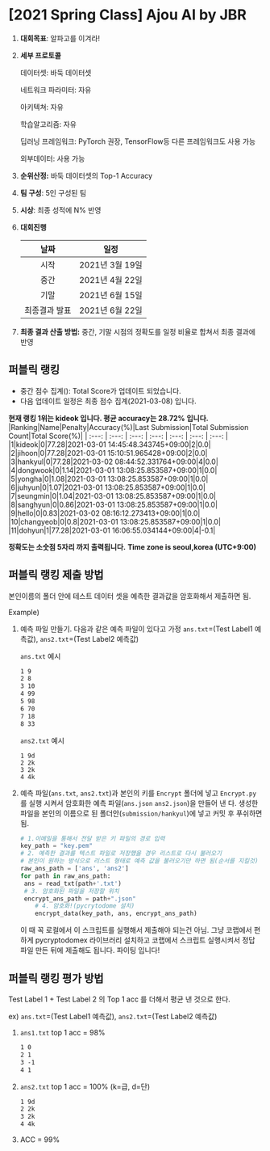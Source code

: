 # [2021 Spring Class] Ajou AI by JBR
1. **대회목표**: 알파고를 이겨라!

2. **세부 프로토콜**

   데이터셋: 바둑 데이터셋
   
   네트워크 파라미터: 자유

   아키텍쳐: 자유

   학습알고리즘: 자유

   딥러닝 프레임워크: PyTorch 권장, TensorFlow등 다른 프레임워크도 사용 가능

   외부데이터: 사용 가능

3. **순위산정:** 바둑 데이터셋의 Top-1 Accuracy

4. **팀 구성**: 5인 구성된 팀

5. **시상**: 최종 성적에 N% 반영

6. **대회진행**

   |     날짜      |      일정       |
   | :-----------: | :-------------: |
   |     시작      | 2021년 3월 19일 |
   |     중간      | 2021년 4월 22일 |
   |     기말      | 2021년 6월 15일 |
   | 최종결과 발표 | 2021년 6월 22일 |

7. **최종 결과 산출 방법:** 중간, 기말 시점의 정확도를 일정 비율로 합쳐서 최종 결과에 반영


## 퍼블릭 랭킹


- 중간 점수 집계(): Total Score가 업데이트 되었습니다.  
 - 다음 업데이트 일정은 최종 점수 집계(2021-03-08) 입니다.

**현재 랭킹 1위는 kideok 입니다. 평균 accuracy는 28.72% 입니다.**
|Ranking|Name|Penalty|Accuracy(%)|Last Submission|Total Submission Count|Total Score(%)|
| :---: | :---: | :---: | :---: | :---: | :---: | :---: |
|1|kideok|0|77.28|2021-03-01 14:45:48.343745+09:00|2|0.0|
|2|jihoon|0|77.28|2021-03-01 15:10:51.965428+09:00|2|0.0|
|3|hankyul|0|77.28|2021-03-02 08:44:52.331764+09:00|4|0.0|
|4|dongwook|0|1.14|2021-03-01 13:08:25.853587+09:00|1|0.0|
|5|yongha|0|1.08|2021-03-01 13:08:25.853587+09:00|1|0.0|
|6|juhyun|0|1.07|2021-03-01 13:08:25.853587+09:00|1|0.0|
|7|seungmin|0|1.04|2021-03-01 13:08:25.853587+09:00|1|0.0|
|8|sanghyun|0|0.86|2021-03-01 13:08:25.853587+09:00|1|0.0|
|9|hello|0|0.83|2021-03-02 08:16:12.273413+09:00|1|0.0|
|10|changyeob|0|0.8|2021-03-01 13:08:25.853587+09:00|1|0.0|
|11|dohyun|1|77.28|2021-03-01 16:06:55.034144+09:00|4|-0.1|

**정확도는 소숫점 5자리 까지 출력됩니다.**
**Time zone is seoul,korea (UTC+9:00)**

## 퍼블릭 랭킹 제출 방법

본인이름의 폴더 안에 테스트 데이터 셋을 예측한 결과값을 암호화해서 제출하면 됨.

Example) 

1. 예측 파일 만들기. 다음과 같은 예측 파일이 있다고 가정 `ans.txt`=(Test Label1 예측값), `ans2.txt`=(Test Label2 예측값)

   `ans.txt` 예시

   ```tex
   1 9
   2 8
   3 10
   4 99
   5 98
   6 70
   7 18
   8 33
   ```

   

   `ans2.txt` 예시

   ```
   1 9d
   2 2k
   3 2k
   4 4k
   ```

   

2. 예측 파일(`ans.txt`, `ans2.txt`)과 본인의 키를 `Encrypt` 폴더에 넣고 `Encrypt.py`를 실행 시켜서 암호화한 예측 파일(`ans.json` `ans2.json`)을 만들어 낸 다. 생성한 파일을 본인의 이름으로 된 폴더안(`submission/hankyul`)에 넣고 커밋 후 푸쉬하면 됨.

   ```python
   # 1.이메일을 통해서 전달 받은 키 파일의 경로 입력
   key_path = "key.pem"
   # 2. 예측한 결과를 텍스트 파일로 저장했을 경우 리스트로 다시 불러오기
   # 본인이 원하는 방식으로 리스트 형태로 예측 값을 불러오기만 하면 됨(순서를 지킬것)
   raw_ans_path = ['ans', 'ans2']
   for path in raw_ans_path:
   	ans = read_txt(path+'.txt')
   	# 3. 암호화된 파일을 저장할 위치
   	encrypt_ans_path = path+".json"
       # 4. 암호화!(pycrytodome 설치)
       encrypt_data(key_path, ans, encrypt_ans_path)
   ```

   이 때 꼭 로컬에서 이 스크립트를 실행해서 제출해야 되는건 아님. 그냥 코랩에서 편하게 pycryptodomex 라이브러리 설치하고 코랩에서 스크립트 실행시켜서 정답 파일 만든 뒤에 제출해도 됩니다. 파이팅 입니다!



## 퍼블릭 랭킹 평가 방법

Test Label 1 + Test Label 2 의 Top 1 acc 를 더해서 평균 낸 것으로 한다.

ex) `ans.txt`=(Test Label1 예측값), `ans2.txt`=(Test Label2 예측값)

1. `ans1.txt` top 1 acc = 98%

   ```tex
   1 0
   2 1
   3 -1
   4 1
   ```

2. `ans2.txt` top 1 acc = 100% (k=급, d=단) 

   ```tex
   1 9d
   2 2k
   3 2k
   4 4k
   ```

3. ACC = 99%

